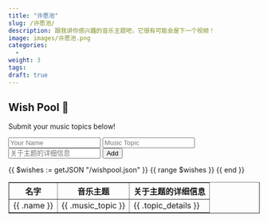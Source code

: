 ```yaml
---
title: "许愿池"
slug: /许愿池/
description: 跟我讲你感兴趣的音乐主题吧，它很有可能会是下一个视频！
image: images/许愿池.png
categories:
  - 
weight: 3
tags:
draft: true
---
```


## Wish Pool 🎵

Submit your music topics below!

<form id="wishForm">
    <input type="text" id="name" placeholder="Your Name" required>
    <input type="text" id="musicTopic" placeholder="Music Topic" required>
    <input type="text" id="topicDetails" placeholder="关于主题的详细信息" required>
    <button type="submit">Add</button>
</form>

<table id="wishTable" border="1">
    <thead>
        <tr>
            <th>名字</th>
            <th>音乐主题</th>
            <th>关于主题的详细信息</th>
        </tr>
    </thead>
    <tbody>
        {{ $wishes := getJSON "/wishpool.json" }}
        {{ range $wishes }}
        <tr>
            <td>{{ .name }}</td>
            <td>{{ .music_topic }}</td>
            <td>{{ .topic_details }}</td>
        </tr>
        {{ end }}
    </tbody>
</table>

<script src="/js/wishpool.js"></script>
